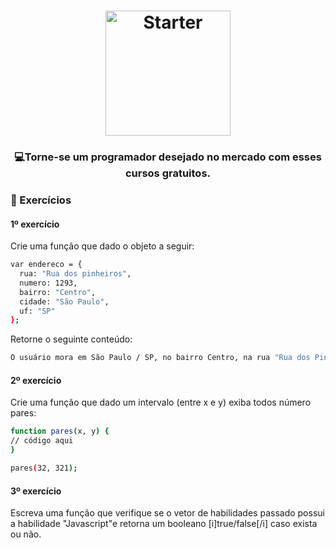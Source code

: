 <h1 align="center">
    <img alt="Starter" src="https://upload.wikimedia.org/wikipedia/commons/thumb/9/99/Unofficial_JavaScript_logo_2.svg/200px-Unofficial_JavaScript_logo_2.svg.png"  widht="200px" height="200px" />
</h1>

<h3 align="center">
  💻<strong>Torne-se um programador desejado</strong> no mercado com esses cursos gratuitos.
</h3>
 
### :hammer: Exercícios

#### 1º exercício

Crie uma função que dado o objeto a seguir:

```bash
var endereco = {  
  rua: "Rua dos pinheiros",  
  numero: 1293,  
  bairro: "Centro",  
  cidade: "São Paulo",  
  uf: "SP"
};
```

Retorne o seguinte conteúdo:

```bash
O usuário mora em São Paulo / SP, no bairro Centro, na rua "Rua dos Pinheiros" comnº 1293.
```


#### 2º exercício

Crie uma função que dado um intervalo (entre x e y) exiba todos número pares:

```bash
function pares(x, y) {
// código aqui
}

pares(32, 321);
```

#### 3º exercício

Escreva uma função que verifique se o vetor de habilidades passado possui a habilidade "Javascript"e retorna um booleano [i]true/false[/i] caso exista ou não.
